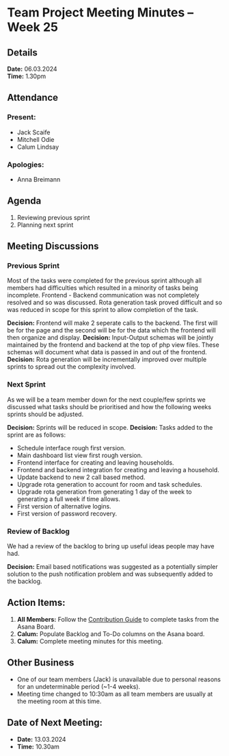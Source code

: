 # Team Project Meeting Minutes – Week 25

## Details

**Date:** 06.03.2024  
**Time:** 1.30pm

## Attendance

### Present:
- Jack Scaife
- Mitchell Odie
- Calum Lindsay

### Apologies:
- Anna Breimann

## Agenda

1. Reviewing previous sprint
2. Planning next sprint

## Meeting Discussions

### Previous Sprint

Most of the tasks were completed for the previous sprint although all members had difficulties which resulted in a minority of tasks being incomplete. Frontend - Backend communication was not completely resolved and so was discussed. Rota generation task proved difficult and so was reduced in scope for this sprint to allow completion of the task.

**Decision:** Frontend will make 2 seperate calls to the backend. The first will be for the page and the second will be for the data which the frontend will then organize and display.
**Decision:** Input-Output schemas will be jointly maintained by the frontend and backend at the top of php view files. These schemas will document what data is passed in and out of the frontend.
**Decision:** Rota generation will be incrementally improved over multiple sprints to spread out the complexity involved.

### Next Sprint

As we will be a team member down for the next couple/few sprints we discussed what tasks should be prioritised and how the following weeks sprints should be adjusted.

**Decision:** Sprints will be reduced in scope.
**Decision:** Tasks added to the sprint are as follows:

- Schedule interface rough first version.
- Main dashboard list view first rough version.
- Frontend interface for creating and leaving households.
- Frontend and backend integration for creating and leaving a household.
- Update backend to new 2 call based method.
- Upgrade rota generation to account for room and task schedules.
- Upgrade rota generation from generating 1 day of the week to generating a full week if time allows.
- First version of alternative logins.
- First version of password recovery.

### Review of Backlog

We had a review of the backlog to bring up useful ideas people may have had.

**Decision:** Email based notifications was suggested as a potentially simpler solution to the push notification problem and was subsequently added to the backlog.

## Action Items:

1. **All Members:** Follow the [Contribution Guide](https://www.github.com/cogilv25/blob/main/Documentation/Contribute.md) to complete tasks from the Asana Board.
2. **Calum:** Populate Backlog and To-Do columns on the Asana board.
4. **Calum:** Complete meeting minutes for this meeting.

## Other Business
- One of our team members (Jack) is unavailable due to personal reasons for an undeterminable period (~1-4 weeks).
- Meeting time changed to 10:30am as all team members are usually at the meeting room at this time.

## Date of Next Meeting:

- **Date:** 13.03.2024
- **Time:** 10.30am